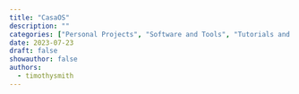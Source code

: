 ```yaml
---
title: "CasaOS"
description: ""
categories: ["Personal Projects", "Software and Tools", "Tutorials and Guides", "Virtualization"]
date: 2023-07-23
draft: false
showauthor: false
authors:
  - timothysmith
---
```

